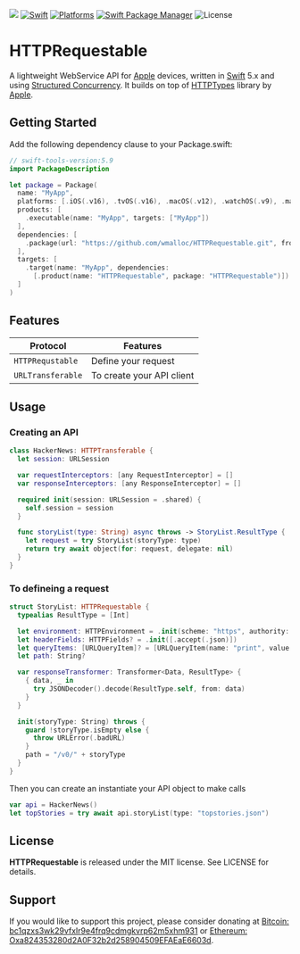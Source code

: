 ![](https://img.shields.io/github/v/tag/wmalloc/URLRequestable?label=Version)
[![Swift](https://img.shields.io/badge/Swift-5.7%20%7C%205.8%20%7C%205.9%20%7C%206.0-orange?style=flat-square)](https://img.shields.io/badge/Swift-5.7_5.8_5.9_6.0-Orange?style=flat-square)
[![Platforms](https://img.shields.io/badge/Platforms-macOS%20%7C%20iOS%20%7C%20tvOS%20%7C%20watchOS%20%7C%20visionOS-yellowgreen?style=flat-square)](https://img.shields.io/badge/Platforms-macOS_iOS_tvOS_watchOS_vision_OS-Green?style=flat-square)
[![Swift Package Manager](https://img.shields.io/badge/Swift_Package_Manager-compatible-orange?style=flat-square)](https://img.shields.io/badge/Swift_Package_Manager-compatible-orange?style=flat-square)
![License](https://img.shields.io/badge/License-MIT-blue.svg?style=flat)

# HTTPRequestable

A lightweight WebService API for [Apple](https://www.apple.com) devices, written in [Swift](https://swift.org) 5.x and using [Structured Concurrency](https://developer.apple.com/documentation/swift/concurrency). It builds on top of [HTTPTypes](https://github.com/apple/swift-http-types) library by [Apple](https://www.apple.com).

## Getting Started

Add the following dependency clause to your Package.swift:

```swift
// swift-tools-version:5.9
import PackageDescription

let package = Package(
  name: "MyApp",
  platforms: [.iOS(.v16), .tvOS(.v16), .macOS(.v12), .watchOS(.v9), .macCatalyst(.v16), .visionOS(.v1)],
  products: [
    .executable(name: "MyApp", targets: ["MyApp"])
  ],
  dependencies: [
    .package(url: "https://github.com/wmalloc/HTTPRequestable.git", from: "0.7.11")
  ],
  targets: [
    .target(name: "MyApp", dependencies: 
      [.product(name: "HTTPRequestable", package: "HTTPRequestable")])
  ]
)
```

## Features

| Protocol |Features |
|--------------------------|------------------------------------------|
|`HTTPRequstable` | Define your request|
|`URLTransferable` | To create your API client|

## Usage

### Creating an API

```swift
class HackerNews: HTTPTransferable {
  let session: URLSession

  var requestInterceptors: [any RequestInterceptor] = []
  var responseInterceptors: [any ResponseInterceptor] = []

  required init(session: URLSession = .shared) {
    self.session = session
  }

  func storyList(type: String) async throws -> StoryList.ResultType {
    let request = try StoryList(storyType: type)
    return try await object(for: request, delegate: nil)
  }
}
```

### To defineing a request

```swift
struct StoryList: HTTPRequestable {
  typealias ResultType = [Int]

  let environment: HTTPEnvironment = .init(scheme: "https", authority: "hacker-news.firebaseio.com")
  let headerFields: HTTPFields? = .init([.accept(.json)])
  let queryItems: [URLQueryItem]? = [URLQueryItem(name: "print", value: "pretty")]
  let path: String?

  var responseTransformer: Transformer<Data, ResultType> {
    { data, _ in
      try JSONDecoder().decode(ResultType.self, from: data)
    }
  }

  init(storyType: String) throws {
    guard !storyType.isEmpty else {
      throw URLError(.badURL)
    }
    path = "/v0/" + storyType
  }
}

```

Then you can create an instantiate your API object to make calls

```swift
var api = HackerNews()
let topStories = try await api.storyList(type: "topstories.json")
```

## License

**HTTPRequestable** is released under the MIT license. See LICENSE for details.

## Support

If you would like to support this project, please consider donating at [Bitcoin: bc1qzxs3wk29vfxIr9e4frq9cdmgkvrp62m5xhm931](./Images/bitcoin_qr_code.jpeg) or [Ethereum: Oxa824353280d2A0F32b2d258904509EFAEaE6603d](./Images/ethereum_qr_code.jpeg).

